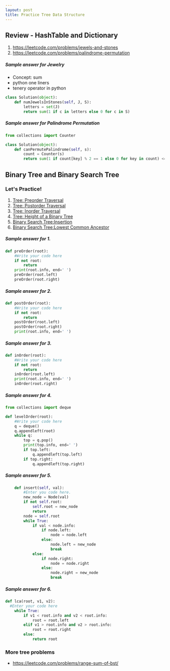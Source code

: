 ```yaml
---
layout: post
title: Practice Tree Data Structure
---
```


## Review - HashTable and Dictionary

1. https://leetcode.com/problems/jewels-and-stones
2. https://leetcode.com/problems/palindrome-permutation

##### Sample answer for Jewelry
* Concept: sum
* python one liners
* tenery operator in python

```py
class Solution(object):
    def numJewelsInStones(self, J, S):
        letters = set(J)
        return sum(1 if c in letters else 0 for c in S)
```

##### Sample answer for Palindrome Permutation

```py
from collections import Counter

class Solution(object):
    def canPermutePalindrome(self, s):
        count = Counter(s)
        return sum(1 if count[key] % 2 == 1 else 0 for key in count) <= 1        
```

## Binary Tree and Binary Search Tree

### Let's Practice!


1. [Tree: Preorder Traversal](https://www.hackerrank.com/challenges/tree-preorder-traversal/problem)
2. [Tree: Postorder Traversal](https://www.hackerrank.com/challenges/tree-postorder-traversal/problem)
3. [Tree: Inorder Traversal](https://www.hackerrank.com/challenges/tree-inorder-traversal/problem)
4. [Tree: Height of a Binary Tree](https://www.hackerrank.com/challenges/tree-height-of-a-binary-tree/problem)
5. [Binary Search Tree:Insertion](https://www.hackerrank.com/challenges/binary-search-tree-insertion/problem)
6. [Binary Search Tree:Lowest Common Ancestor](https://www.hackerrank.com/challenges/binary-search-tree-lowest-common-ancestor/problem)

##### Sample answer for 1.
```py
def preOrder(root):
    #Write your code here
    if not root:
        return
    print(root.info, end=' ')
    preOrder(root.left)
    preOrder(root.right)
```

##### Sample answer for 2.
```py
def postOrder(root):
    #Write your code here
    if not root:
        return
    postOrder(root.left)
    postOrder(root.right)
    print(root.info, end=' ')
```

##### Sample answer for 3.
```py
def inOrder(root):
    #Write your code here
    if not root:
        return
    inOrder(root.left)
    print(root.info, end=' ')
    inOrder(root.right)
```


##### Sample answer for 4.
```py
from collections import deque

def levelOrder(root):
    #Write your code here
    q = deque()
    q.appendleft(root)
    while q:
        top = q.pop()
        print(top.info, end=' ')
        if top.left:
            q.appendleft(top.left)
        if top.right:
            q.appendleft(top.right)
```

##### Sample answer for 5.
```py
    def insert(self, val):
        #Enter you code here.
        new_node = Node(val)
        if not self.root:
            self.root = new_node
            return
        node = self.root
        while True:
            if val < node.info:
                if node.left:
                    node = node.left
                else:
                    node.left = new_node
                    break
            else:
                if node.right:
                    node = node.right
                else:
                    node.right = new_node
                    break
```

##### Sample answer for 6.
```py
def lca(root, v1, v2):
  #Enter your code here
    while True:
        if v1 < root.info and v2 < root.info:
            root = root.left
        elif v1 > root.info and v2 > root.info:
            root = root.right
        else:
            return root
```

### More tree problems

* https://leetcode.com/problems/range-sum-of-bst/
